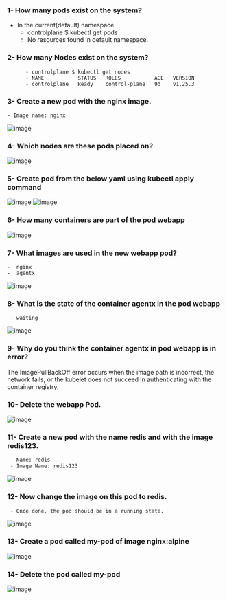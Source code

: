 ### 1- How many pods exist on the system?
- In the current(default) namespace.
     - controlplane $ kubectl get pods 
     - No resources found in default namespace.
 
### 2- How many Nodes exist on the system?
          - controlplane $ kubectl get nodes 
          - NAME           STATUS   ROLES           AGE   VERSION
          - controlplane   Ready    control-plane   9d    v1.25.3
 
 
 

### 3- Create a new pod with the nginx image.
    - Image name: nginx
 ![image](https://user-images.githubusercontent.com/28235504/210168370-36784969-134f-4c7a-9f6c-c04b3729717d.png)



### 4- Which nodes are these pods placed on?
![image](https://user-images.githubusercontent.com/28235504/210168405-e982d394-13a5-4ac0-a4d5-6c7d5b984778.png)

### 5- Create pod from the below yaml using kubectl apply command
![image](https://user-images.githubusercontent.com/28235504/210168450-4a6a7b90-932e-48b7-a570-c3111cd008c5.png)
![image](https://user-images.githubusercontent.com/28235504/210168512-fe14a464-e7d5-4655-838c-c6bea228839b.png)

### 6- How many containers are part of the pod webapp
![image](https://user-images.githubusercontent.com/28235504/210168758-1bc15480-18ba-4958-8c0e-fff7f6a53d53.png)


### 7- What images are used in the new webapp pod?
    -  nginx
    -  agentx

![image](https://user-images.githubusercontent.com/28235504/210168814-f45fbb98-7c74-469c-9778-3109f358a462.png)

    
### 8- What is the state of the container agentx in the pod webapp
     - waiting
![image](https://user-images.githubusercontent.com/28235504/210168923-3ff9833c-84ad-40b7-b4d0-3678fed4b045.png)


### 9- Why do you think the container agentx in pod webapp is in error?
The ImagePullBackOff error occurs when the image path is incorrect, the network fails, or the kubelet does not succeed in authenticating with the container registry.

### 10- Delete the webapp Pod.
![image](https://user-images.githubusercontent.com/28235504/210169175-85040171-16bc-4cca-982b-dbe90ef2ea15.png)


### 11- Create a new pod with the name redis and with the image redis123.
     - Name: redis
     - Image Name: redis123
![image](https://user-images.githubusercontent.com/28235504/210169249-39e4a480-4981-469b-99a5-c31802df0d0a.png)



### 12- Now change the image on this pod to redis.
     - Once done, the pod should be in a running state.
![image](https://user-images.githubusercontent.com/28235504/210169389-635a5ba8-fd11-4f1c-91a5-e38aa02169a0.png)


### 13- Create a pod called my-pod of image nginx:alpine
![image](https://user-images.githubusercontent.com/28235504/210169434-48425c58-d17b-425c-b04e-352f5e2d854e.png)

### 14- Delete the pod called my-pod
![image](https://user-images.githubusercontent.com/28235504/210169444-00c70118-3fb1-4ecf-b0e6-8d4f09f613ce.png)

